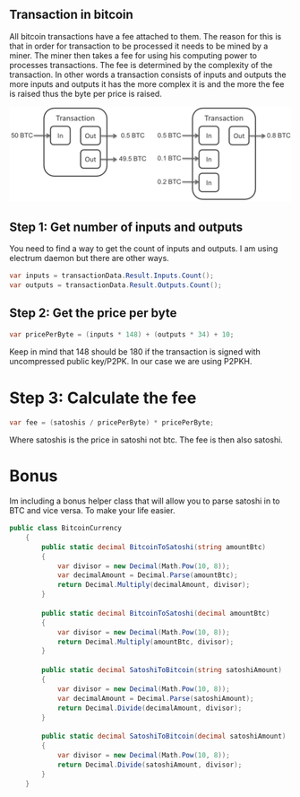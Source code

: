 ## Transaction in bitcoin

All bitcoin transactions have a fee attached to them. The reason for this is that in order for transaction to be processed it needs to be mined by a miner. The miner then takes a fee for using his computing power to processes transactions. The fee is determined by the complexity of the transaction. In other words a transaction consists of inputs and outputs the more inputs and outputs it has the more complex it is and the more the fee is raised thus the byte per price is raised.

<img src="../../assets/images/bitcoin-transaction-fee/btc-transaction-example.png"
     alt="btc transaction example"
     class="img"/>


## Step 1: Get number of inputs and outputs

You need to find a way to get the count of inputs and outputs. I am using electrum daemon but there are other ways.

``` csharp
var inputs = transactionData.Result.Inputs.Count();
var outputs = transactionData.Result.Outputs.Count();
```

## Step 2: Get the price per byte

``` csharp
var pricePerByte = (inputs * 148) + (outputs * 34) + 10;
```

Keep in mind that 148 should be 180 if the transaction is signed with uncompressed public key/P2PK. In our case we are using P2PKH.

# Step 3: Calculate the fee

``` csharp
var fee = (satoshis / pricePerByte) * pricePerByte;
```

Where satoshis is the price in satoshi not btc. The fee is then also satoshi.

# Bonus

Im including a bonus helper class that will allow you to parse satoshi in to BTC and vice versa. To make your life easier.

``` csharp
public class BitcoinCurrency
    {
        public static decimal BitcoinToSatoshi(string amountBtc)
        {
            var divisor = new Decimal(Math.Pow(10, 8));
            var decimalAmount = Decimal.Parse(amountBtc);
            return Decimal.Multiply(decimalAmount, divisor);
        }

        public static decimal BitcoinToSatoshi(decimal amountBtc)
        {
            var divisor = new Decimal(Math.Pow(10, 8));
            return Decimal.Multiply(amountBtc, divisor);
        }

        public static decimal SatoshiToBitcoin(string satoshiAmount) 
        {
            var divisor = new Decimal(Math.Pow(10, 8));
            var decimalAmount = Decimal.Parse(satoshiAmount);
            return Decimal.Divide(decimalAmount, divisor);
        }

        public static decimal SatoshiToBitcoin(decimal satoshiAmount)
        {
            var divisor = new Decimal(Math.Pow(10, 8));
            return Decimal.Divide(satoshiAmount, divisor);
        }
    }
```